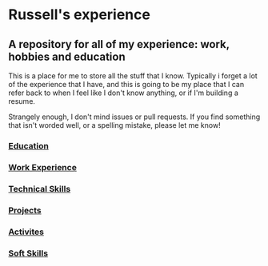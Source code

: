 # Russell's experience

## A repository for all of my experience: work, hobbies and education

This is a place for me to store all the stuff that I know. Typically i forget a
lot of the experience that I have, and this is going to be my place that I can
refer back to when I feel like I don't know anything, or if I'm building a
resume.

Strangely enough, I don't mind issues or pull requests. If you find something
that isn't worded well, or a spelling mistake, please let me know!

### [Education](education.md)
### [Work Experience](jobs.md)
### [Technical Skills](technical.md)
### [Projects](projects.md)
### [Activites](activities.md)
### [Soft Skills](softskills.md)


